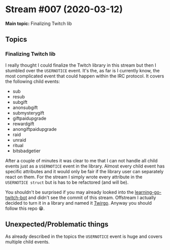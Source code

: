 # Stream #007 (2020-03-12)

**Main topic:** Finalizing Twitch lib

## Topics

### Finalizing Twitch lib

I really thought I could finalize the Twitch library in this stream but then I stumbled over the `USERNOTICE` event. It's the, as far is I currently know, the most complicated event that could happen within the IRC protocol. It covers the following child events:

- sub
- resub
- subgift
- anonsubgift
- submysterygift
- giftpaidupgrade
- rewardgift
- anongiftpaidupgrade
- raid
- unraid
- ritual
- bitsbadgetier

After a couple of minutes it was clear to me that I can not handle all child events just as a `USERNOTICE` event in the library. Almost every child event has specific attributes and it would only be fair if the library user can separately react on them.
For the stream I simply wrote every attribute in the `USERNOTICE struct` but is has to be refactored (and will be).

You shouldn't be surprised if you may already looked into the [learning-go-twitch-bot](https://github.com/curi0s/learning-go-twitch-bot) and didn't see the commit of this stream. Offstream I actually decided to turn it in a library and named it [Twirgo](https://github.com/curi0s/twirgo). Anyway you should follow this repo :grin:.

## Unexpected/Problematic things

As already described in the topics the `USERNOTICE` event is huge and covers multiple child events.
